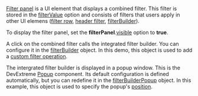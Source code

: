 [Filter panel](/Documentation/ApiReference/UI_Widgets/dxDataGrid/Configuration/filterPanel/) is a UI element that displays a combined filter. This filter is stored in the [filterValue](/Documentation/ApiReference/UI_Widgets/dxDataGrid/Configuration/#filterValue) option and consists of filters that users apply in other UI elemens ([filter row](/Documentation/ApiReference/UI_Widgets/dxDataGrid/Configuration/filterRow/), [header filter](/Documentation/ApiReference/UI_Widgets/dxDataGrid/Configuration/headerFilter/), [filterBuilder](/Documentation/ApiReference/UI_Widgets/dxDataGrid/Configuration/#filterBuilder)).

To display the filter panel, set the **filterPanel**.[visible](/Documentation/ApiReference/UI_Widgets/dxDataGrid/Configuration/filterPanel/#visible) option to **true**. 

A click on the combined filter calls the integrated filter builder. You can configure it in the [filterBuilder](/Documentation/ApiReference/UI_Widgets/dxDataGrid/Configuration/#filterBuilder) object. In this demo, this object is used to add a [custom filter operation](/Documentation/ApiReference/UI_Widgets/dxFilterBuilder/Configuration/customOperations).

The intergrated filter builder is displayed in a popup window. This is the DevExtreme [Popup](/Documentation/ApiReference/UI_Widgets/dxPopup/) component. Its default configuration is defined automatically, but you can redefine it in the [filterBuilderPopup](/Documentation/ApiReference/UI_Widgets/dxDataGrid/Configuration/#filterBuilderPopup) object. In this example, this object is used to specify the popup's [position](/Documentation/ApiReference/UI_Widgets/dxPopup/Configuration/#position).
